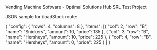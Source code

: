 Vending Machine Software - Optimal Solutions Hub SRL Test Project

JSON sample for /loadStock route:

{
"config": {
"rows": 4,
"columns": 8 },
"items": [{
"col": 2,
"row": "B",
"name": "Snickers",
"amount": 10,
"price": 135 }, {
"col": 3,
"row": "B",
"name": "Hersheys",
"amount": 10,
"price": 225 }, {
"col": 4,
"row": "B",
"name": "Hersheys",
"amount": 0,
"price": 225 }
]
}

